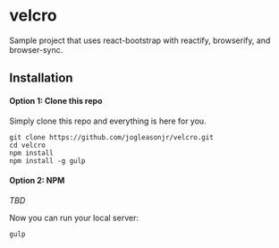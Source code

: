 # velcro
Sample project that uses react-bootstrap with reactify, browserify, and browser-sync.

## Installation

#### Option 1: Clone this repo

Simply clone this repo and everything is here for you.

```
git clone https://github.com/jogleasonjr/velcro.git
cd velcro
npm install
npm install -g gulp
```

#### Option 2: NPM

_TBD_

Now you can run your local server:
```
gulp
```
